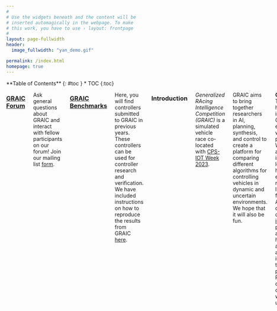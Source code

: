 ```yaml
---
#
# Use the widgets beneath and the content will be
# inserted automagically in the webpage. To make
# this work, you have to use › layout: frontpage
#
layout: page-fullwidth
header:
  image_fullwidth: "yan_demo.gif"

permalink: /index.html
homepage: true
---
```

<div class="row">
<div class="medium-4 medium-push-8 columns" markdown="1">
<div class="panel radius" markdown="1">
**Table of Contents**
{: #toc }
*  TOC
{:toc}
</div>
</div><!-- /.medium-4.columns -->



<div class="medium-8 medium-pull-4 columns" markdown="1">


### [GRAIC Forum](https://groups.google.com/u/1/g/graic21)
Ask general questions about GRAIC and interact with fellow participants on our forum! Join our mailing list [form](https://docs.google.com/forms/d/e/1FAIpQLSesyCan0-i0r3mhxe21l4YEDFNLiItINRJz9qEoYrI8jQ04Mg/viewform?usp=sf_link).


### [GRAIC Benchmarks](https://github.com/PoPGRI/GRAIC22-Benchmarks)
Here, you will find controllers submitted to GRAIC in previous years. These controllers can be used for controller research and verification. We have included instructions on how to reproduce the results from GRAIC [here](https://github.com/PoPGRI/GRAIC22-Benchmarks/blob/master/run_experiments.md).

### Introduction

_Generalized RAcing Intelligence Competition (GRAIC)_ is a simulated vehicle race co-located with [CPS-IOT Week 2023](https://cps-iot-week2023.cs.utsa.edu/). 
<!-- The most recent version of the competition was co-located with [CPS-IOT Week 2022](https://cpsiotweek.neslab.it/). -->
 GRAIC aims to bring together researchers in AI, planning, synthesis, and control to create a platform for comparing different algorithms for controlling vehicles in dynamic and uncertain environments. We hope that it will also be fun.

**GRAIC '23**
This year, we hope to improve GRAIC to encourage wider participation.
We now have an AWS image that lowers the hardware entry requirements.
Instructions for using the AWS image can be found on our [installation page](https://popgri.github.io/Race/installation/).
We also aim to have multi-agent racing and an improved testing pipeline.
Please continue to check our webpage for updates!

GRAIC provides a simulation environment, test vehicles, tracks, scoring function, and documentation. As a competitor, you will use the given API and develop your racing controller. In early May, you will submit your racing controller code. The competition tracks will be different from the testing tracks. Multiple vehicles will be involved. We will run the races with your controllers and provide results, data, video feedback, and announce winners during CPSWeek. There will be different race categories and prizes.


### Details

At runtime, the input to the controller will come from a _perception oracle_ that will provide as input a local view of obstacles, lanes, and gates on the track near the vehicle. The tracks will have à priori unknown static and moving obstacles. The outputs from the controller (brake, throttle, and steering) will drive the vehicle. In some race categories, you will be provided a mathematical vehicle model, and in other categories you will be provided a black-box vehicle simulator. The perception and control interfaces will not change. Read the [Docs](https://popgri.github.io/Race/documentation/) page for more details about tracks, obstacles, vehicles, and APIs.

* Head-to-head races; compete against other submitted constrollers
* GRAIC focuses on decision, control, planning, and safety, and therefore, we will provide a perception oracle and related API
* Your controller will run races across multiple vehicles and tracks
* Different race categories for model-free and model-based vehicles

## Contact

Email us at <a href="mailto:graic2021@gmail.com">graic2021@gmail.com</a>.
Join our mailing list [form](https://docs.google.com/forms/d/e/1FAIpQLSesyCan0-i0r3mhxe21l4YEDFNLiItINRJz9qEoYrI8jQ04Mg/viewform?usp=sf_link).

## Important Dates

*Please check back frequently for the next GRAIC competition updates.*

- **January 30**: Beta platform release
- **February 17**: Info session and beta feedback
- **March 17**: Final platform release, pre-submission opens
- **March 31**: Final submission page opens
- **May 2**: Submission closes, final races held
- **May 9**: [CPS-IOT Week 2022](https://cps-iot-week2023.cs.utsa.edu/), final results and live event

<iframe src="https://calendar.google.com/calendar/embed?src=graic2021%40gmail.com&ctz=America%2FChicago" style="border: 0" width="800" height="600" frameborder="0" scrolling="no"></iframe>

<!-- - **January 26**: Single agent platform beta released
- **February 21**: Multi-agent platform beta released
- **January - early March**: Feedback to participants and platform updates
- **March 31**: Final GRAIC-22 platform release
- **April 8-9**: [Engineering Open House Presentation](https://www.eohillinois.org/)
- **April 18: Submissions open**
- **May 1: Submissions close, final races held**
- **May 5, 1-3pm (CT)**: [CPS-IOT Week 2022](https://cpsiotweek.neslab.it/), final results and live GRAIC event. Zoom link to be published -->


## Updates
  - <i>06/16/2022</i> <a href="https://github.com/PoPGRI/GRAIC22-Benchmarks">GRAIC22 benchmarks</a> released.
  - <i>05/3/2022</i> 2022 <a href="https://popgri.github.io/Race/outreach/">Live event</a> at CPSWeek.
  - <i>04/18/2022</i> 2022 submission page opens! Fill out <a href = "https://docs.google.com/forms/d/e/1FAIpQLSecJQCAh5MSgGkYo__-aVQgSEl8dEkxR8_VvZt7PmkIkQCnaA/viewform?usp=sf_link">this form</a> to submit.
  - <i>01/25/2022</i> GRAIC AWS and docker available! Visit <a href = "https://popgri.github.io/Race/installation/">Getting started</a> page for details.
  - <i>05/03/2021</i> 2021 pre-submission open. Upload your controllers to the google form provided.
  - <i>05/03/2021</i> <a href = "https://github.com/PoPGRI/Race/releases/tag/0.2.1">GRAIC Beta Release v0.2.1</a>.
  - CPS Week registration open! When you register,  choose  "Generalized RAcing Intelligence Competition (GRAIC)" option.
  - <i>03/30/2021</i> <a href = "https://github.com/PoPGRI/Race/releases/tag/0.1.2">GRAIC Beta Release v0.1.2</a>.
  - <i>03/10/2021</i>  <a href = "https://github.com/PoPGRI/Race/releases/tag/0.1.1">GRAIC Beta Release v0.1.1</a> LaneInfo message type now has more info
  - <i>03/01/2021</i> GRAIC <a href = "https://github.com/PoPGRI/Race/releases/tag/0.1.0">beta</a> released! Visit <a href = "https://popgri.github.io/Race/installation/">Getting started</a> page to download.

## Citing GRAIC

Please cite GRAIC as:

{% highlight bibtex %}
@misc{GRAICrace,
      title        = "GRAIC: A simulator framework for autonomous racing",
      author       = "{Minghao Jiang and Zexiang Liu and Kristina Miller and Dawei Sun and Arnab Datta and Yixuan Jia and Sayan Mitra and Necmiye Ozay}",
      howpublished = "\url{https://popgri.github.io/Race/}",
      year         = 2021
    }

@misc{GRAIC-CI-OCAR21,
      title        = "Continuous Integration and Testing for Autonomous Racing Software: An Experience Report from GRAIC",
      author       = "{Minghao Jiang and Kristina Miller and Dawei Sun and Zexiang Liu and Yixuan Jia and Arnab Datta and  Necmiye Ozay and Sayan Mitra}",
      howpublished = "Presented at the Workshop on Opportunities and Challenges in Autonomous Racing (2021) at IEEE ICRA",
      url = "https://par.nsf.gov/servlets/purl/10296575",
      year         = 2021
    }  
{% endhighlight %}


</div><!-- /.medium-8.columns -->
</div><!-- /.row -->
